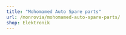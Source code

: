 ```yaml
---
title: "Mohomamed Auto Spare parts"
url: /monrovia/mohomamed-auto-spare-parts/
shop: Elektronik
---
```

